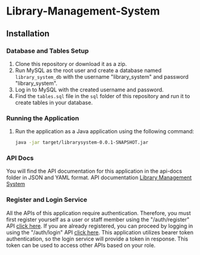 # Library-Management-System

## Installation

### Database and Tables Setup

1. Clone this repository or download it as a zip.
2. Run MySQL as the root user and create a database named `library_system_db` with the username "library_system" and password "library_system".
3. Log in to MySQL with the created username and password.
4. Find the `tables.sql` file in the `sql` folder of this repository and run it to create tables in your database.

### Running the Application

1. Run the application as a Java application using the following command:
   ```sh
   java -jar target/librarysystem-0.0.1-SNAPSHOT.jar
### API Docs
You will find the API documentation for this application in the api-docs folder in JSON and YAML format.
API documentation [Library Management System](https://documenter.getpostman.com/view/31701906/2sA3QmEasP)

### Register and Login Service
All the APIs of this application require authentication. Therefore, you must first register yourself as a user or staff member using the "/auth/register" API [click here](https://documenter.getpostman.com/view/31701906/2sA3QmEasP#2f00eec4-2ada-4b2f-ab65-dc20656bfaee). If you are already registered, you can proceed by logging in using the "/auth/login" API [click here](https://documenter.getpostman.com/view/31701906/2sA3QmEasP#82636bfa-cdb4-4c7b-be78-980fef98ab04). This application utilizes bearer token authentication, so the login service will provide a token in response. This token can be used to access other APIs based on your role.
